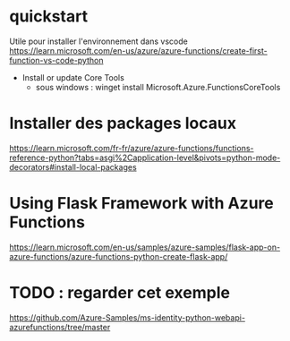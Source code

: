 
# quickstart

Utile pour installer l'environnement dans vscode
https://learn.microsoft.com/en-us/azure/azure-functions/create-first-function-vs-code-python

- Install or update Core Tools
    - sous windows : winget install Microsoft.Azure.FunctionsCoreTools

# Installer des packages locaux

https://learn.microsoft.com/fr-fr/azure/azure-functions/functions-reference-python?tabs=asgi%2Capplication-level&pivots=python-mode-decorators#install-local-packages

# Using Flask Framework with Azure Functions

https://learn.microsoft.com/en-us/samples/azure-samples/flask-app-on-azure-functions/azure-functions-python-create-flask-app/

# TODO : regarder cet exemple
https://github.com/Azure-Samples/ms-identity-python-webapi-azurefunctions/tree/master

